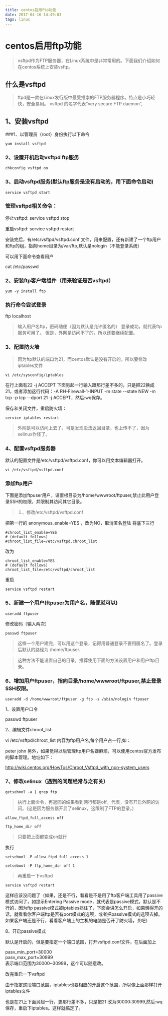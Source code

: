 ```yaml
---
title: centos启用ftp功能
date: 2017-04-16 14:49:03
tags: linux
---
```


# centos启用ftp功能

> vsftpd作为FTP服务器，在Linux系统中是非常常用的。下面我们介绍如何在centos系统上安装vsftp。


## 什么是vsftpd 

>  ftpd是一款在Linux发行版中最受推崇的FTP服务器程序。特点是小巧轻快，安全易用。
vsftpd 的名字代表”very secure FTP daemon”, 

## 1、安装vsftpd

###1、以管理员（root）身份执行以下命令

```
yum install vsftpd
```

### 2、设置开机启动vsftpd ftp服务

```
chkconfig vsftpd on
```

### 3、启动vsftpd服务(默认ftp服务是没有启动的，用下面命令启动)

```
service vsftpd start
```

### 管理vsftpd相关命令：


停止vsftpd:  service vsftpd stop

重启vsftpd:  service vsftpd restart

安装完后，有/etc/vsftpd/vsftpd.conf 文件，用来配置，还有新建了一个ftp用户和ftp的组，指向home目录为/var/ftp,默认是nologin（不能登录系统）

可以用下面命令查看用户

cat /etc/passwd

### 2、安装ftp客户端组件（用来验证是否vsftpd）

```
yum -y install ftp
```

### 执行命令尝试登录

ftp localhost

> 输入用户名ftp，密码随便（因为默认是允许匿名的）
登录成功，就代表ftp服务可用了。
但是，外网是访问不了的，所以还要继续配置。

### 3、配置防火墙

> 因为ftp默认的端口为21，而centos默认是没有开启的，所以要修改iptables文件

```
vi /etc/sysconfig/iptables
```

在行上面有22 -j ACCEPT 下面另起一行输入跟那行差不多的，只是把22换成21，或者添加这行代码：-A RH-Firewall-1-INPUT -m state --state NEW -m tcp -p tcp --dport 21 -j ACCEPT，然后:wq保存。

保存和关闭文件，重启防火墙：

```
service iptables restart
```

> 外网是可以访问上去了，可是发现没法返回目录，也上传不了，因为selinux作怪了。

### 4、配置vsftpd服务器


默认的配置文件是/etc/vsftpd/vsftpd.conf，你可以用文本编辑器打开。

```
vi /etc/vsftpd/vsftpd.conf
```

### 添加ftp用户

下面是添加ftpuser用户，设置根目录为/home/wwwroot/ftpuser,禁止此用户登录SSH的权限，并限制其访问其它目录。

> １、修改/etc/vsftpd/vsftpd.conf

把第一行的 anonymous_enable=YES ，改为NO，取消匿名登陆
将底下三行

```
#chroot_list_enable=YES
# (default follows)
#chroot_list_file=/etc/vsftpd.chroot_list
```

改为

```
chroot_list_enable=YES
# (default follows)
chroot_list_file=/etc/vsftpd/chroot_list
```

重启

```
service vsftpd restart
```

### 5、新建一个用户(ftpuser为用户名，随便就可以)

```
useradd ftpuser
```

修改密码（输入两次）

```
passwd ftpuser
```

> 这样一个用户建完，可以用这个登录，记得用普通登录不要用匿名了。登录后默认的路径为 /home/ftpuser.

>这种方法不能设置自己的目录，推荐使用下面的方法设置用户和用户ftp目录。

### 6、增加用户ftpuser，指向目录/home/wwwroot/ftpuser,禁止登录SSH权限。

```
useradd -d /home/wwwroot/ftpuser -g ftp -s /sbin/nologin ftpuser
```

1、设置用户口令

passwd ftpuser

2、编辑文件chroot_list:

vi /etc/vsftpd/chroot_list 内容为ftp用户名,每个用户占一行,如：

peter
john
另外，如果觉得以后管理ftp用户名嫌麻烦，可以使用centos官方发布的脚本管理。地址如下：

http://wiki.centos.org/HowTos/Chroot_Vsftpd_with_non-system_users

### 7、修改selinux（遇到的问题经常与之有关）

```
getsebool -a | grep ftp
```

> 执行上面命令，再返回的结果看到两行都是off，代表，没有开启外网的访问。(这是因为服务器开启了selinux，这限制了FTP的登录。)

```
allow_ftpd_full_access off   
```


```
ftp_home_dir off 
```

> 只要把上面都变成on就行

执行

```
setsebool -P allow_ftpd_full_access 1   

setsebool -P ftp_home_dir off 1 
```

> 再重启一下vsftpd

```
service vsftpd restart
```

这样应该没问题了（如果，还是不行，看看是不是用了ftp客户端工具用了passive模式访问了，如提示Entering Passive mode，就代表是passive模式，默认是不行的，因为ftp passive模式被iptables挡住了，下面会讲怎么开启，如果懒得开的话，就看看你客户端ftp是否有port模式的选项，或者把passive模式的选项去掉。如果客户端还是不行，看看客户端上的主机的电脑是否开了防火墙，关吧）

8、开启passive模式

默认是开启的，但是要指定一个端口范围，打开vsftpd.conf文件，在后面加上

pasv_min_port=30000   
pasv_max_port=30999  
表示端口范围为30000~30999，这个可以随意改。

改完重启一下vsftpd

由于指定这段端口范围，iptables也要相应的开启这个范围，所以像上面那样打开iptables文件

也是在21上下面另起一行，更那行差不多，只是把21 改为30000:30999,然后:wq保存，重启下iptables。这样就搞定了。
